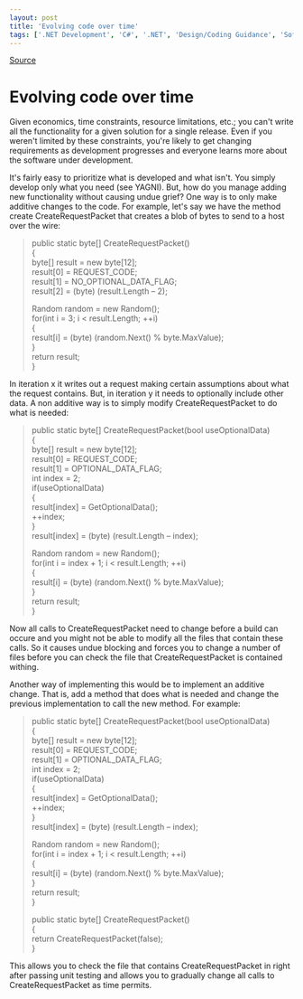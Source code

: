 ```yaml
---
layout: post
title: 'Evolving code over time'
tags: ['.NET Development', 'C#', '.NET', 'Design/Coding Guidance', 'Software Development', 'Software Development Guidance', 'Visual Studio 2010 Best Practices', 'msmvps']
---
```

[Source](http://blogs.msmvps.com/peterritchie/2009/03/30/evolving-code-over-time/ "Permalink to Evolving code over time")

# Evolving code over time

Given economics, time constraints, resource limitations, etc.; you can't write all the functionality for a given solution for a single release. Even if you weren't limited by these constraints, you're likely to get changing requirements as development progresses and everyone learns more about the software under development. 

It's fairly easy to prioritize what is developed and what isn't. You simply develop only what you need (see YAGNI). But, how do you manage adding new functionality without causing undue grief? One way is to only make additive changes to the code. For example, let's say we have the method create CreateRequestPacket that creates a blob of bytes to send to a host over the wire: 

> public static byte[] CreateRequestPacket()   
{   
 byte[] result = new byte[12];   
 result[0] = REQUEST_CODE;   
 result[1] = NO_OPTIONAL_DATA_FLAG;   
 result[2] = (byte) (result.Length – 2); 
> 
>  Random random = new Random();   
 for(int i = 3; i < result.Length; ++i)   
 {   
 result[i] = (byte) (random.Next() % byte.MaxValue);   
 }   
 return result;   
}





In iteration x it writes out a request making certain assumptions about what the request contains. But, in iteration y it needs to optionally include other data. A non additive way is to simply modify CreateRequestPacket to do what is needed: 

> public static byte[] CreateRequestPacket(bool useOptionalData)   
{   
 byte[] result = new byte[12];   
 result[0] = REQUEST_CODE;   
 result[1] = OPTIONAL_DATA_FLAG;   
 int index = 2;   
 if(useOptionalData)   
 {   
 result[index] = GetOptionalData();   
 ++index;   
 }   
 result[index] = (byte) (result.Length – index); 
> 
>  Random random = new Random();   
 for(int i = index + 1; i < result.Length; ++i)   
 {   
 result[i] = (byte) (random.Next() % byte.MaxValue);   
 }   
 return result;   
}

Now all calls to CreateRequestPacket need to change before a build can occure and you might not be able to modify all the files that contain these calls. So it causes undue blocking and forces you to change a number of files before you can check the file that CreateRequestPacket is contained withing. 

Another way of implementing this would be to implement an additive change. That is, add a method that does what is needed and change the previous implementation to call the new method. For example: 

> public static byte[] CreateRequestPacket(bool useOptionalData)   
{   
 byte[] result = new byte[12];   
 result[0] = REQUEST_CODE;   
 result[1] = OPTIONAL_DATA_FLAG;   
 int index = 2;   
 if(useOptionalData)   
 {   
 result[index] = GetOptionalData();   
 ++index;   
 }   
 result[index] = (byte) (result.Length – index); 
> 
>  Random random = new Random();   
 for(int i = index + 1; i < result.Length; ++i)   
 {   
 result[i] = (byte) (random.Next() % byte.MaxValue);   
 }   
 return result;   
} 
> 
> public static byte[] CreateRequestPacket()   
{   
 return CreateRequestPacket(false);   
}

This allows you to check the file that contains CreateRequestPacket in right after passing unit testing and allows you to gradually change all calls to CreateRequestPacket as time permits.


